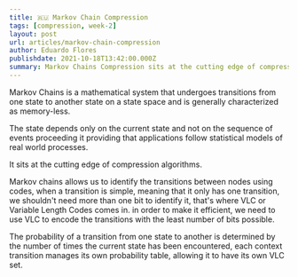 ```yaml
---
title: 🇷🇺 Markov Chain Compression
tags: [compression, week-2]
layout: post
url: articles/markov-chain-compression
author: Eduardo Flores
publishdate: 2021-10-18T13:42:00.000Z
summary: Markov Chains Compression sits at the cutting edge of compression algorithms.
---
```


Markov Chains is a mathematical system that undergoes transitions from one state to another state on a state space and is generally characterized as memory-less.

The state depends only on the current state and not on the sequence of events proceeding it providing that applications follow statistical models of real world processes.

It sits at the cutting edge of compression algorithms.

Markov chains allows us to identify the transitions between nodes using codes, when a transition is simple, meaning that it only has one transition, we shouldn't need more than one bit to identify it, that's where VLC or Variable Length Codes comes in. in order to make it efficient, we need to use VLC to encode the transitions with the least number of bits possible.

The probability of a transition from one state to another is determined by the number of times the current state has been encountered, each context transition manages its own probability table, allowing it to have its own VLC set.
